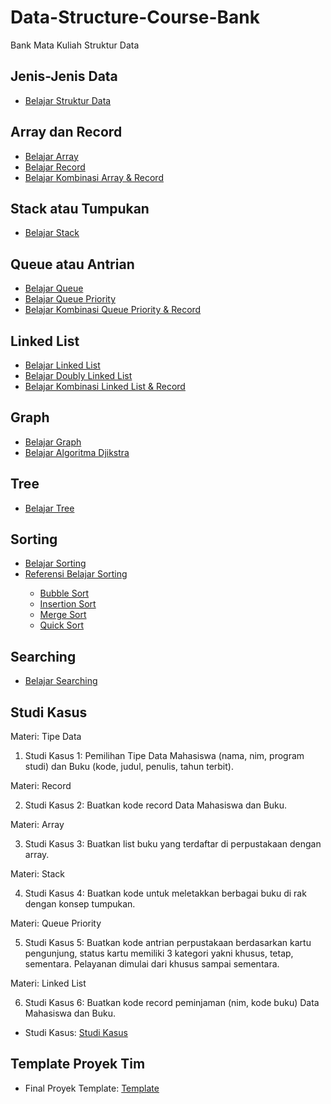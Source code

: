 # Data-Structure-Course-Bank
Bank Mata Kuliah Struktur Data

## Jenis-Jenis Data
<ul>
  <li><a href="https://www.youtube.com/watch?v=dQw4w9WgXcQ">Belajar Struktur Data</a></li>
</ul>

## Array dan Record
<ul>
  <li><a href="https://github.com/Muhammad-Ikhwan-Fathulloh/Data-Structure-Course-Bank/tree/main/Array">Belajar Array</a></li>
  <li><a href="https://github.com/Muhammad-Ikhwan-Fathulloh/Data-Structure-Course-Bank/tree/main/Record">Belajar Record</a></li>
  <li><a href="https://github.com/Muhammad-Ikhwan-Fathulloh/Data-Structure-Course-Bank/tree/main/Array%20Record">Belajar Kombinasi Array & Record</a></li>
</ul>

## Stack atau Tumpukan
<ul>
  <li><a href="https://github.com/Muhammad-Ikhwan-Fathulloh/Data-Structure-Course-Bank/tree/main/Stack">Belajar Stack</a></li>
</ul>

## Queue atau Antrian
<ul>
  <li><a href="https://github.com/Muhammad-Ikhwan-Fathulloh/Data-Structure-Course-Bank/tree/main/Queue">Belajar Queue</a></li>
  <li><a href="https://github.com/Muhammad-Ikhwan-Fathulloh/Data-Structure-Course-Bank/tree/main/Priority%20Queue">Belajar Queue Priority</a></li>
  <li><a href="https://github.com/Muhammad-Ikhwan-Fathulloh/Data-Structure-Course-Bank/tree/main/Priority%20Queue%20Record">Belajar Kombinasi Queue Priority & Record</a></li>
</ul>

## Linked List
<ul>
  <li><a href="https://github.com/Muhammad-Ikhwan-Fathulloh/Data-Structure-Course-Bank/tree/main/Linked%20List">Belajar Linked List</a></li>
  <li><a href="https://github.com/Muhammad-Ikhwan-Fathulloh/Data-Structure-Course-Bank/tree/main/Doubly%20Linked%20List">Belajar Doubly Linked List</a></li>
  <li><a href="https://github.com/Muhammad-Ikhwan-Fathulloh/Data-Structure-Course-Bank/tree/main/Linked%20List%20Record">Belajar Kombinasi Linked List & Record</a></li>
</ul>

## Graph
<ul>
  <li><a href="https://github.com/Muhammad-Ikhwan-Fathulloh/Data-Structure-Course-Bank/tree/main/Graph">Belajar Graph</a></li>
  <li><a href="https://github.com/Muhammad-Ikhwan-Fathulloh/Data-Structure-Course-Bank/tree/main/Graph/AlgorithmDjikstra">Belajar Algoritma Djikstra</a></li>
</ul>

## Tree
<ul>
  <li><a href="https://github.com/Muhammad-Ikhwan-Fathulloh/Data-Structure-Course-Bank/tree/main/Tree">Belajar Tree</a></li>
</ul>

## Sorting
<ul>
  <li><a href="https://github.com/Muhammad-Ikhwan-Fathulloh/Data-Structure-Course-Bank/tree/main/Sort">Belajar Sorting</a></li>
  <li><a href="https://www.freecodecamp.org/news/sorting-algorithms-explained-with-examples-in-python-java-and-c/">Referensi Belajar Sorting</a></li>
  <ul>
    <li><a href="https://www.programiz.com/dsa/bubble-sort">Bubble Sort</a></li>
    <li><a href="https://www.programiz.com/dsa/insertion-sort">Insertion Sort</a></li>
    <li><a href="https://www.programiz.com/dsa/merge-sort">Merge Sort</a></li>
    <li><a href="https://www.programiz.com/dsa/quick-sort">Quick Sort</a></li>
  </ul>
</ul>

## Searching
<ul>
  <li><a href="https://github.com/Muhammad-Ikhwan-Fathulloh/Data-Structure-Course-Bank/tree/main/Searching">Belajar Searching</a></li>
</ul>

## Studi Kasus
Materi: Tipe Data

1. Studi Kasus 1: Pemilihan Tipe Data Mahasiswa (nama, nim, program studi) dan Buku (kode, judul, penulis, tahun terbit).

Materi: Record

2. Studi Kasus 2: Buatkan kode record Data Mahasiswa dan Buku.

Materi: Array

3. Studi Kasus 3: Buatkan list buku yang terdaftar di perpustakaan dengan array.

Materi: Stack

4. Studi Kasus 4: Buatkan kode untuk meletakkan berbagai buku di rak dengan konsep tumpukan.

Materi: Queue Priority

5. Studi Kasus 5: Buatkan kode antrian perpustakaan berdasarkan kartu pengunjung, status kartu memiliki 3 kategori yakni khusus, tetap, sementara. Pelayanan dimulai dari khusus sampai sementara.

Materi: Linked List

6.  Studi Kasus 6: Buatkan kode record peminjaman (nim, kode buku) Data Mahasiswa dan Buku.
<ul>
  <li>Studi Kasus: <a href="https://github.com/Muhammad-Ikhwan-Fathulloh/Data-Structure-Course-Bank/tree/main/Quiz">Studi Kasus</a></li>
</ul>

## Template Proyek Tim
<ul>
  <li>Final Proyek Template: <a href="https://github.com/Muhammad-Ikhwan-Fathulloh/Final-Student-Project">Template</a></li>
</ul>
